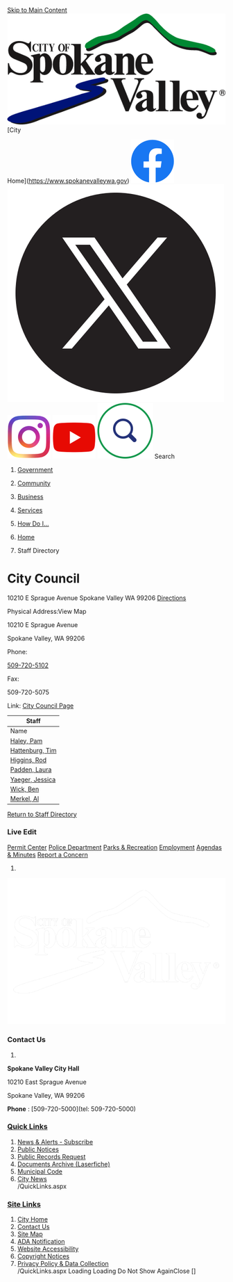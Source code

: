   [Skip to Main Content](https://www.spokanevalleywa.gov/Directory.aspx?DID=8#contentarea)   [![Home Page](images/0ad9a8c94aa440cc4df299174e9931c543b1e622fc867ea7277fd0af7847c0ce)](https://www.spokanevalleywa.gov/Directory.aspx?DID=8)   [City

Home](https://www.spokanevalleywa.gov)   [![Facebook](images/f75fe6b2979150f27a65063a45dbac12cb171f396bc24955a51d5e5defb17ca0)](https://www.facebook.com/CityofSpokaneValley)   [![X](images/d0fe2b098c04be543d26e00ab1bb534b0b5d55a572d8ce33a85fd54e4fbee539)](https://x.com/CityofSV)   [![Instagram](images/bfc2ef8c5004f63148ccd7fd8aaaa4868631322e5348decd83a385f3ae66d6a2)](https://www.instagram.com/cityspokanevalley)   [![YouTube](images/8335cb2aaec79833d44df2341de759285c86be49875c599b70ec9f7b0e600f0d)](https://www.youtube.com/channel/UCoNlPNd0y5U905mvDfEmn7g)   [![Search](images/ad23c84baf3bd9c160ae4646d88f899251fe74719b13e7287c813e1fabde5475)](https://www.spokanevalleywa.gov/Search/Results) Search 

 1.  [Government](https://www.spokanevalleywa.gov/27/Government) 
 1.  [Community](https://www.spokanevalleywa.gov/31/Community) 
 1.  [Business](https://www.spokanevalleywa.gov/101/Business) 
 1.  [Services](https://www.spokanevalleywa.gov/149/Services) 
 1.  [How Do I...](https://www.spokanevalleywa.gov/9/How-Do-I) 
  []()  []()  

 1.  [Home](https://www.spokanevalleywa.gov/Directory.aspx?DID=8) 
 1. Staff Directory

# City Council

  10210 E Sprague Avenue Spokane Valley WA 99206  [Directions](https://www.google.com/maps/place/10210+E+Sprague+Avenue+Spokane+Valley+WA+99206) 

Physical Address:View Map

10210 E Sprague Avenue

Spokane Valley, WA 99206

Phone:

 [509-720-5102](tel:5097205102) 

Fax:

509-720-5075

Link: [City Council Page](https://www.spokanevalleywa.gov/193) 

|Staff|
|---|
|Name|Title|Email|Phone|Additional Phone|
|[Haley, Pam](https://www.spokanevalleywa.gov/directory.aspx?EID=21)|Council Position 5||[509-720-5060](tel:5097205060)| |
|[Hattenburg, Tim](https://www.spokanevalleywa.gov/directory.aspx?EID=22)|Council Position 6||[509-720-5063](tel:5097205063)| |
|[Higgins, Rod](https://www.spokanevalleywa.gov/directory.aspx?EID=17)|Council Position 1||[509-720-5066](tel:5097205066)| |
|[Padden, Laura](https://www.spokanevalleywa.gov/directory.aspx?EID=23)|Council Position 7||[509-720-5061](tel:5097205061)| |
|[Yaeger, Jessica](https://www.spokanevalleywa.gov/directory.aspx?EID=18)|Council Position 2||[509-720-5064](tel:5097205064)| |
|[Wick, Ben](https://www.spokanevalleywa.gov/directory.aspx?EID=20)|Council Position 4||[509-720-5065](tel:5097205065)| |
|[Merkel, Al](https://www.spokanevalleywa.gov/directory.aspx?EID=19)|Council Position 3||509-720-5062 (desk)|509-828-0097 (cell)|

  [Return to Staff Directory](https://www.spokanevalleywa.gov/Directory.aspx)  

### Live Edit

 [](https://www.spokanevalleywa.gov/Directory.aspx?DID=8)   [Permit Center](https://www.spokanevalleywa.gov/180/Permit-Center)   [Police Department](https://www.spokanevalleywa.gov/169/Police)   [Parks & Recreation](https://www.spokanevalleywa.gov/163/Parks-Recreation)   [Employment](https://www.spokanevalleywa.gov/411)   [Agendas & Minutes](https://www.spokanevalleywa.gov/129/Agendas-Minutes)   [Report a Concern](https://www.spokanevalleywa.gov/443/SVexpress---Report-a-Concern)  

 1.    

 ![Home Page](images/026af6a61a5ac689510b60b6fc66b0f3f9732d306d5983a5da3be8cb6c1d79a0)    

### Contact Us

 1.    

 __Spokane Valley City Hall__    

10210 East Sprague Avenue   

Spokane Valley, WA 99206   

 __Phone__ : [509-720-5000](tel: 509-720-5000)    

###  [Quick Links](https://www.spokanevalleywa.gov/QuickLinks.aspx?CID=15) 

 1.  [News & Alerts - Subscribe](https://public.govdelivery.com/accounts/WASPOKANEVALLEY/subscriber/new?qsp=CODE_RED)  
 1.  [Public Notices](https://www.spokanevalleywa.gov/359/2154/Public-Notices)  
 1.  [Public Records Request](https://spokanevalleywa.gov/691/Public-Records)  
 1.  [Documents Archive (Laserfiche)](https://laserfiche.spokanevalley.org/WebLink/Browse.aspx?dbid=0&repo=SpokaneValley)  
 1.  [Municipal Code](https://www.codepublishing.com/WA/SpokaneValley)  
 1.  [City News](https://www.spokanevalleywa.gov/CivicAlerts.aspx?CID=1)  
 /QuickLinks.aspx 

###  [Site Links](https://www.spokanevalleywa.gov/QuickLinks.aspx?CID=16) 

 1.  [City Home](https://www.spokanevalleywa.gov)  
 1.  [Contact Us](https://www.spokanevalleywa.gov/directory.aspx)  
 1.  [Site Map](https://www.spokanevalleywa.gov/sitemap)  
 1.  [ADA Notification](https://www.spokanevalleywa.gov/207/Americans-with-Disabilities-Act-Notice)  
 1.  [Website Accessibility](https://www.spokanevalleywa.gov/accessibility)  
 1.  [Copyright Notices](https://www.spokanevalleywa.gov/copyright)  
 1.  [Privacy Policy & Data Collection](https://www.spokanevalleywa.gov/privacy)  
 /QuickLinks.aspx Loading Loading Do Not Show AgainClose [] 